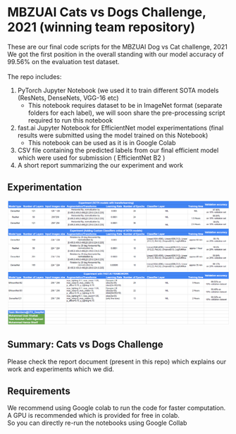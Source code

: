 # MBZUAI Cats vs Dogs Challenge, 2021 (winning team repository)
These are our final code scripts for the MBZUAI Dog vs Cat challenge, 2021 <br>
We got the first position in the overall standing with our model accuracy of 99.56% on the evaluation test dataset. <br>
<br>
The repo includes:
<ol>
  <li> PyTorch Jupyter Notebook (we used it to train different SOTA models (ResNets, DenseNets, VGG-16 etc)
  <ul> <li> This notebook requires dataset to be in ImageNet format (separate folders for each label), we will soon share the pre-processing script required to run this notebook
    </ul></li>
  <li> fast.ai Jupyter Notebook for EfficientNet model experimentations (final results were submitted using the model trained on this Notebook)
      <ul> <li> This notebook can be used as it is in Google Colab
    </ul></li>
   <li> CSV file containing the predicted labels from our final efficient model which were used for submission ( EfficientNet B2 ) </li>
  <li> A short report summarizing the our experiment and work </li>
 </ol>
  
 ## Experimentation
 ![alt text](https://github.com/Dog-vs-Cat-challenge/Final-code/blob/main/experimentation.PNG)
 
 ## Summary: Cats vs Dogs Challenge
 Please check the report document (present in this repo) which explains our work and experiments which we did.
 ## Requirements 
We recommend using Google colab to run the code for faster computation. <br>
A GPU is recommended which is provided for free in colab. <br>
So you can directly re-run the notebooks using Google Collab
